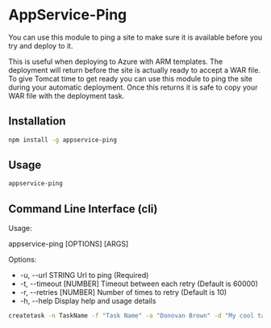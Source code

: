 # AppService-Ping

You can use this module to ping a site to make sure it is available before you try and deploy to it. 

This is useful when deploying to Azure with ARM templates. The deployment will return before the site is actually ready to accept a WAR file.  To give Tomcat time to get ready you can use this module to ping the site during your automatic deployment. Once this returns it is safe to copy your WAR file with the deployment task.

## Installation
```bash
npm install -g appservice-ping
```
## Usage
```bash
appservice-ping
```

## Command Line Interface (cli)
Usage:

  appservice-ping [OPTIONS] [ARGS]

Options:
*  -u, --url STRING       Url to ping (Required)
*  -t, --timeout [NUMBER] Timeout between each retry (Default is 60000)
*  -r, --retries [NUMBER] Number of times to retry (Default is 10)
*  -h, --help             Display help and usage details

```bash
createtask -n TaskName -f "Task Name" -a "Donovan Brown" -d "My cool task"  
```